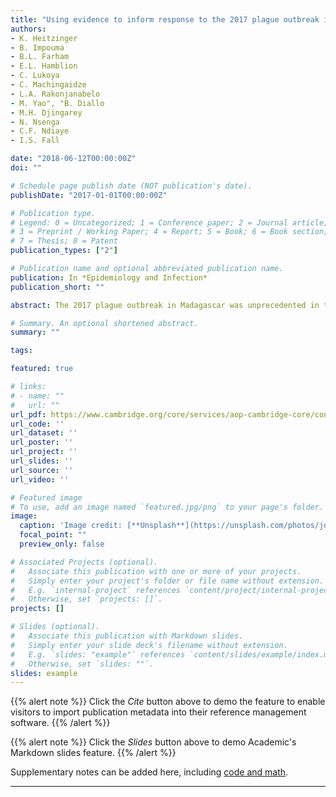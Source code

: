 ```yaml
---
title: "Using evidence to inform response to the 2017 plague outbreak in Madagascar: a view from the WHO African Regional Office"
authors:
- K. Heitzinger
- B. Impouma
- B.L. Farham
- E.L. Hamblion
- C. Lukoya
- C. Machingaidze
- L.A. Rakonjanabelo
- M. Yao", "B. Diallo
- M.H. Djingarey
- N. Nsenga
- C.F. Ndiaye
- I.S. Fall

date: "2018-06-12T00:00:00Z"
doi: ""

# Schedule page publish date (NOT publication's date).
publishDate: "2017-01-01T00:00:00Z"

# Publication type.
# Legend: 0 = Uncategorized; 1 = Conference paper; 2 = Journal article;
# 3 = Preprint / Working Paper; 4 = Report; 5 = Book; 6 = Book section;
# 7 = Thesis; 8 = Patent
publication_types: ["2"]

# Publication name and optional abbreviated publication name.
publication: In *Epidemiology and Infection*
publication_short: ""

abstract: The 2017 plague outbreak in Madagascar was unprecedented in the African region, resulting in 2417 cases (498 confirmed, 793 probable and 1126 suspected) and 209 deaths by the end of the acute urban pneumonic phase of the outbreak. The Health Emergencies Programme of the WHO Regional Office for Africa together with the WHO Country Office and WHO Headquarters assisted the Ministry of Public Health of Madagascar in the rapid implementation of plague prevention and control measures while collecting and analysing quantitative and qualitative data to inform immediate interventions. We document the key findings of the evidence available to date and actions taken as a result. Based on the four goals of operational research - effective dissemination of results, peer-reviewed publication, changes to policy and practice and improvements in programme performance and health - we evaluate the use of evidence to inform response to the outbreak and describe lessons learned for future outbreak responses in the WHO African region.

# Summary. An optional shortened abstract.
summary: ""

tags:

featured: true

# links:
# - name: ""
#   url: ""
url_pdf: https://www.cambridge.org/core/services/aop-cambridge-core/content/view/A10E864926C053916E62BBE64F079294/S0950268818001875a.pdf/using_evidence_to_inform_response_to_the_2017_plague_outbreak_in_madagascar_a_view_from_the_who_african_regional_office.pdf
url_code: ''
url_dataset: ''
url_poster: ''
url_project: ''
url_slides: ''
url_source: ''
url_video: ''

# Featured image
# To use, add an image named `featured.jpg/png` to your page's folder. 
image:
  caption: 'Image credit: [**Unsplash**](https://unsplash.com/photos/jdD8gXaTZsc)'
  focal_point: ""
  preview_only: false

# Associated Projects (optional).
#   Associate this publication with one or more of your projects.
#   Simply enter your project's folder or file name without extension.
#   E.g. `internal-project` references `content/project/internal-project/index.md`.
#   Otherwise, set `projects: []`.
projects: []

# Slides (optional).
#   Associate this publication with Markdown slides.
#   Simply enter your slide deck's filename without extension.
#   E.g. `slides: "example"` references `content/slides/example/index.md`.
#   Otherwise, set `slides: ""`.
slides: example
---
```


{{% alert note %}}
Click the *Cite* button above to demo the feature to enable visitors to import publication metadata into their reference management software.
{{% /alert %}}

{{% alert note %}}
Click the *Slides* button above to demo Academic's Markdown slides feature.
{{% /alert %}}

Supplementary notes can be added here, including [code and math](https://sourcethemes.com/academic/docs/writing-markdown-latex/).

---
